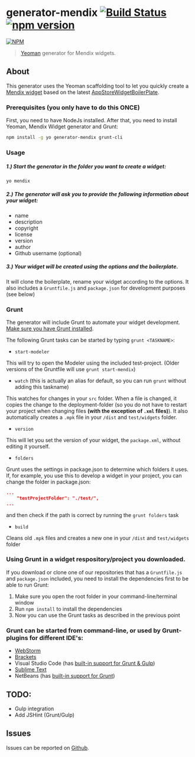 # generator-mendix [![Build Status](https://secure.travis-ci.org/mendix/generator-mendix.png?branch=master)](https://travis-ci.org/mendix/generator-mendix) [![npm version](https://badge.fury.io/js/generator-mendix.svg)](http://badge.fury.io/js/generator-mendix)

[![NPM](https://nodei.co/npm/generator-mendix.svg?downloads=true&stars=true)](https://nodei.co/npm/generator-mendix/)

> [Yeoman](http://yeoman.io) generator for Mendix widgets.

## About

This generator uses the Yeoman scaffolding tool to let you quickly create a [Mendix widget](https://world.mendix.com/display/public/howto50/Custom+Widget+Development) based on the latest [AppStoreWidgetBoilerPlate](https://github.com/mendix/AppStoreWidgetBoilerplate).

### Prerequisites (you only have to do this ONCE)

First, you need to have NodeJs installed. After that, you need to install Yeoman, Mendix Widget generator and Grunt:

```bash
npm install -g yo generator-mendix grunt-cli
```

### Usage

##### 1.) Start the generator in the folder you want to create a widget:

```bash
yo mendix
```

##### 2.) The generator will ask you to provide the following information about your widget:

* name
* description
* copyright
* license
* version
* author
* Github username (optional)

##### 3.) Your widget will be created using the options and the boilerplate.

It will clone the boilerplate, rename your widget according to the options. It also includes a ``Gruntfile.js`` and ``package.json`` for development purposes (see below)

### Grunt

The generator will include Grunt to automate your widget development. [Make sure you have Grunt installed](http://gruntjs.com/getting-started).

The following Grunt tasks can be started by typing ``grunt <TASKNAME>``:

* ``start-modeler``

This will try to open the Modeler using the included test-project. (Older versions of the Gruntfile will use ``grunt start-mendix``)

* ``watch`` (this is actually an alias for default, so you can run ``grunt`` without adding this taskname)

This watches for changes in your ``src`` folder. When a file is changed, it copies the change to the deployment-folder (so you do not have to restart your project when changing files **(with the exception of ``.xml`` files)**). It also automatically creates a ``.mpk`` file in your ``/dist`` and ``test/widgets`` folder.

* ``version``

This will let you set the version of your widget, the ``package.xml``, without editing it yourself.

* ``folders``

Grunt uses the settings in package.json to determine which folders it uses. If, for example, you use this to develop a widget in your project, you can change the folder in package.json:

```json
...
    "testProjectFolder": "./test/",
...
```

and then check if the path is correct by running the ``grunt folders`` task

* ``build``

Cleans old ``.mpk`` files and creates a new one in your ``/dist`` and ``test/widgets`` folder

### Using Grunt in a widget respository/project you downloaded.

If you download or clone one of our repositories that has a ``Gruntfile.js`` and ``package.json`` included, you need to install the dependencies first to be able to run Grunt:

1. Make sure you open the root folder in your command-line/terminal window
2. Run ``npm install`` to install the dependencies
3. Now you can use the Grunt tasks as described in the previous point

### Grunt can be started from command-line, or used by Grunt-plugins for different IDE's:

* [WebStorm](https://www.jetbrains.com/webstorm/help/using-grunt-task-runner.html)
* [Brackets](https://github.com/dhategan/brackets-grunt)
* Visual Studio Code (has [built-in support for Grunt & Gulp](https://code.visualstudio.com/Docs/editor/tasks))
* [Sublime Text](https://github.com/tvooo/sublime-grunt)
* NetBeans (has [built-in support for Grunt](https://blogs.oracle.com/geertjan/entry/grunting_in_netbeans_ide))

## TODO:

* Gulp integration
* Add JSHint (Grunt/Gulp)

## Issues

Issues can be reported on [Github](https://github.com/mendix/generator-mendix/issues).
